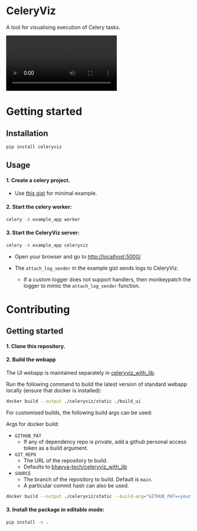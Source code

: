 CeleryViz
=========

A tool for visualising execution of Celery tasks.

![](./docs/media/demo.webm)

# Getting started

## Installation

```bash
pip install celeryviz
```

## Usage

#### 1. Create a celery project.
  - Use [this gist](https://gist.github.com/bhavya-tech/d937ef45905720014ee12fe332352966) for minimal example.

#### 2. Start the celery worker:

```bash
celery -A example_app worker
```

#### 3. Start the CeleryViz server:

```bash
celery -A example_app celeryviz
```

  -  Open your browser and go to [http://localhost:5000/]()

  - The `attach_log_sender` in the example gist sends logs to CeleryViz.
    - If a custom logger does not support handlers, then monkeypatch the logger to mimic the `attach_log_sender` function.

# Contributing

## Getting started
#### 1. Clone this repository.

#### 2. Build the webapp

The UI webapp is maintained separately in [celeryviz_with_lib](https://github.com/bhavya-tech/celeryviz_with_lib).

Run the following command to build the latest version of standard webapp locally (ensure that docker is installed):

```bash
docker build --output ./celeryviz/static ./build_ui
```

For customised builds, the following build args can be used:

Args for docker build:
- `GITHUB_PAT`
    - If any of dependency repo is private, add a github personal access token as a build argument.
- `GIT_REPO`
    - The URL of the repository to build.
    - Defaults to [bhavya-tech/celeryviz_with_lib](https://github.com/bhavya-tech/celeryviz_with_lib.git)
- `SOURCE`
    - The branch of the repository to build. Default is `main`.
    - A particular commit hash can also be used.

```bash
docker build --output ./celeryviz/static --build-arg="GITHUB_PAT=<your github personal access token>" ./build_ui
```

#### 3. Install the package in editable mode:

```bash
pip install -e .
```

